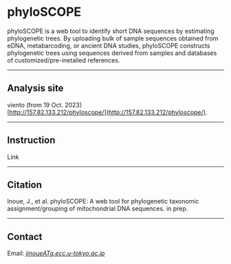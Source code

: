 # phyloSCOPE   
phyloSCOPE is a web tool to identify short DNA sequences by estimating phylogenetic trees. By uploading bulk of sample sequences obtained from eDNA, metabarcoding, or ancient DNA studies, phyloSCOPE constructs phylogenetic trees using sequences derived from samples and databases of customized/pre-inetalled references.


---

## Analysis site   
viento (from 19 Oct. 2023)   
[http://157.82.133.212/phyloscope/](http://157.82.133.212/phyloscope/).

<!-- 
sakura (from 30 Aug. 2022) - fast   
[http://153.126.199.44/phyloscope/](http://153.126.199.44/phyloscope/).
-->

---
## Instruction
Link
<!--  [Link](https://fish-evol.org/phyloscope_instruction/index.html). -->
 
---
## Citation
Inoue, J., et al. 
phyloSCOPE: A web tool for phylogenetic taxonomic assignment/grouping of mitochondrial DNA sequences. in prep.   

---
## Contact 
Email: [_jinoueATg.ecc.u-tokyo.ac.jp_](http://www.fish-evol.org/index_eng.html)
<br />  

